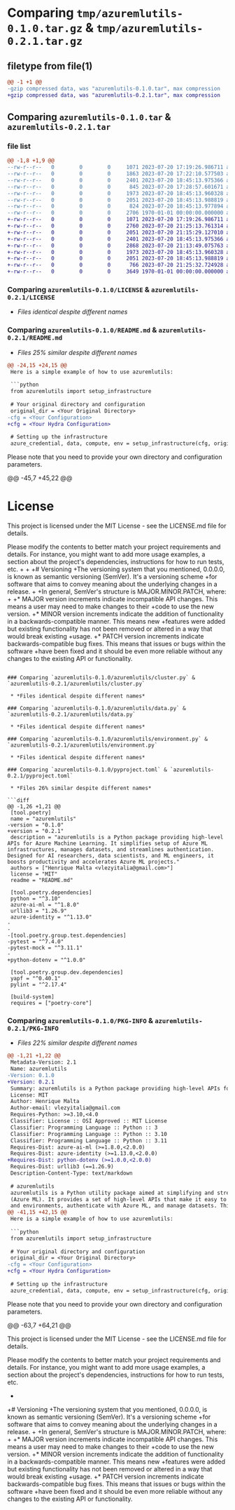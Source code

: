 # Comparing `tmp/azuremlutils-0.1.0.tar.gz` & `tmp/azuremlutils-0.2.1.tar.gz`

## filetype from file(1)

```diff
@@ -1 +1 @@
-gzip compressed data, was "azuremlutils-0.1.0.tar", max compression
+gzip compressed data, was "azuremlutils-0.2.1.tar", max compression
```

## Comparing `azuremlutils-0.1.0.tar` & `azuremlutils-0.2.1.tar`

### file list

```diff
@@ -1,8 +1,9 @@
--rw-r--r--   0        0        0     1071 2023-07-20 17:19:26.986711 azuremlutils-0.1.0/LICENSE
--rw-r--r--   0        0        0     1863 2023-07-20 17:22:10.577503 azuremlutils-0.1.0/README.md
--rw-r--r--   0        0        0     2401 2023-07-20 18:45:13.975366 azuremlutils-0.1.0/azuremlutils/cluster.py
--rw-r--r--   0        0        0      845 2023-07-20 17:28:57.601671 azuremlutils-0.1.0/azuremlutils/credential.py
--rw-r--r--   0        0        0     1973 2023-07-20 18:45:13.960328 azuremlutils-0.1.0/azuremlutils/data.py
--rw-r--r--   0        0        0     2051 2023-07-20 18:45:13.988819 azuremlutils-0.1.0/azuremlutils/environment.py
--rw-r--r--   0        0        0      824 2023-07-20 18:45:13.977894 azuremlutils-0.1.0/pyproject.toml
--rw-r--r--   0        0        0     2706 1970-01-01 00:00:00.000000 azuremlutils-0.1.0/PKG-INFO
+-rw-r--r--   0        0        0     1071 2023-07-20 17:19:26.986711 azuremlutils-0.2.1/LICENSE
+-rw-r--r--   0        0        0     2760 2023-07-20 21:25:13.761314 azuremlutils-0.2.1/README.md
+-rw-r--r--   0        0        0     2051 2023-07-20 21:15:29.127010 azuremlutils-0.2.1/azuremlutils/__init__.py
+-rw-r--r--   0        0        0     2401 2023-07-20 18:45:13.975366 azuremlutils-0.2.1/azuremlutils/cluster.py
+-rw-r--r--   0        0        0     2868 2023-07-20 21:13:49.075763 azuremlutils-0.2.1/azuremlutils/credential.py
+-rw-r--r--   0        0        0     1973 2023-07-20 18:45:13.960328 azuremlutils-0.2.1/azuremlutils/data.py
+-rw-r--r--   0        0        0     2051 2023-07-20 18:45:13.988819 azuremlutils-0.2.1/azuremlutils/environment.py
+-rw-r--r--   0        0        0      766 2023-07-20 21:25:32.724928 azuremlutils-0.2.1/pyproject.toml
+-rw-r--r--   0        0        0     3649 1970-01-01 00:00:00.000000 azuremlutils-0.2.1/PKG-INFO
```

### Comparing `azuremlutils-0.1.0/LICENSE` & `azuremlutils-0.2.1/LICENSE`

 * *Files identical despite different names*

### Comparing `azuremlutils-0.1.0/README.md` & `azuremlutils-0.2.1/README.md`

 * *Files 25% similar despite different names*

```diff
@@ -24,15 +24,15 @@
 Here is a simple example of how to use azuremlutils:
 
 ```python
 from azuremlutils import setup_infrastructure
 
 # Your original directory and configuration
 original_dir = <Your Original Directory>
-cfg = <Your Configuration>
+cfg = <Your Hydra Configuration>
 
 # Setting up the infrastructure
 azure_credential, data, compute, env = setup_infrastructure(cfg, original_dir)
 ```
 
 Please note that you need to provide your own directory and configuration parameters.
 
@@ -45,7 +45,22 @@
 # License
 
 This project is licensed under the MIT License - see the LICENSE.md file for details.
 
 
 Please modify the contents to better match your project requirements and details. For instance, you might want to add 
 more usage examples, a section about the project's dependencies, instructions for how to run tests, etc.
+
+
+# Versioning
+The versioning system that you mentioned, 0.0.0.0, is known as semantic versioning (SemVer). It's a versioning scheme 
+for software that aims to convey meaning about the underlying changes in a release.
+
+In general, SemVer's structure is MAJOR.MINOR.PATCH, where:
+
+* MAJOR version increments indicate incompatible API changes. This means a user may need to make changes to their 
+code to use the new version.
+* MINOR version increments indicate the addition of functionality in a backwards-compatible manner. This means new 
+features were added but existing functionality has not been removed or altered in a way that would break existing 
+usage.
+* PATCH version increments indicate backwards-compatible bug fixes. This means that issues or bugs within the software 
+have been fixed and it should be even more reliable without any changes to the existing API or functionality.
```

### Comparing `azuremlutils-0.1.0/azuremlutils/cluster.py` & `azuremlutils-0.2.1/azuremlutils/cluster.py`

 * *Files identical despite different names*

### Comparing `azuremlutils-0.1.0/azuremlutils/data.py` & `azuremlutils-0.2.1/azuremlutils/data.py`

 * *Files identical despite different names*

### Comparing `azuremlutils-0.1.0/azuremlutils/environment.py` & `azuremlutils-0.2.1/azuremlutils/environment.py`

 * *Files identical despite different names*

### Comparing `azuremlutils-0.1.0/pyproject.toml` & `azuremlutils-0.2.1/pyproject.toml`

 * *Files 26% similar despite different names*

```diff
@@ -1,26 +1,21 @@
 [tool.poetry]
 name = "azuremlutils"
-version = "0.1.0"
+version = "0.2.1"
 description = "azuremlutils is a Python package providing high-level APIs for Azure Machine Learning. It simplifies setup of Azure ML infrastructures, manages datasets, and streamlines authentication. Designed for AI researchers, data scientists, and ML engineers, it boosts productivity and accelerates Azure ML projects."
 authors = ["Henrique Malta <vlezyitalia@gmail.com>"]
 license = "MIT"
 readme = "README.md"
 
 [tool.poetry.dependencies]
 python = "^3.10"
 azure-ai-ml = "^1.8.0"
 urllib3 = "1.26.9"
 azure-identity = "^1.13.0"
-
-
-[tool.poetry.group.test.dependencies]
-pytest = "^7.4.0"
-pytest-mock = "^3.11.1"
-
+python-dotenv = "^1.0.0"
 
 [tool.poetry.group.dev.dependencies]
 yapf = "^0.40.1"
 pylint = "^2.17.4"
 
 [build-system]
 requires = ["poetry-core"]
```

### Comparing `azuremlutils-0.1.0/PKG-INFO` & `azuremlutils-0.2.1/PKG-INFO`

 * *Files 22% similar despite different names*

```diff
@@ -1,21 +1,22 @@
 Metadata-Version: 2.1
 Name: azuremlutils
-Version: 0.1.0
+Version: 0.2.1
 Summary: azuremlutils is a Python package providing high-level APIs for Azure Machine Learning. It simplifies setup of Azure ML infrastructures, manages datasets, and streamlines authentication. Designed for AI researchers, data scientists, and ML engineers, it boosts productivity and accelerates Azure ML projects.
 License: MIT
 Author: Henrique Malta
 Author-email: vlezyitalia@gmail.com
 Requires-Python: >=3.10,<4.0
 Classifier: License :: OSI Approved :: MIT License
 Classifier: Programming Language :: Python :: 3
 Classifier: Programming Language :: Python :: 3.10
 Classifier: Programming Language :: Python :: 3.11
 Requires-Dist: azure-ai-ml (>=1.8.0,<2.0.0)
 Requires-Dist: azure-identity (>=1.13.0,<2.0.0)
+Requires-Dist: python-dotenv (>=1.0.0,<2.0.0)
 Requires-Dist: urllib3 (==1.26.9)
 Description-Content-Type: text/markdown
 
 # azuremlutils
 azuremlutils is a Python utility package aimed at simplifying and streamlining workflows on Azure Machine Learning 
 (Azure ML). It provides a set of high-level APIs that make it easy to set up Azure ML infrastructure such as clusters 
 and environments, authenticate with Azure ML, and manage datasets. This package is designed with a focus on 
@@ -41,15 +42,15 @@
 Here is a simple example of how to use azuremlutils:
 
 ```python
 from azuremlutils import setup_infrastructure
 
 # Your original directory and configuration
 original_dir = <Your Original Directory>
-cfg = <Your Configuration>
+cfg = <Your Hydra Configuration>
 
 # Setting up the infrastructure
 azure_credential, data, compute, env = setup_infrastructure(cfg, original_dir)
 ```
 
 Please note that you need to provide your own directory and configuration parameters.
 
@@ -63,7 +64,21 @@
 
 This project is licensed under the MIT License - see the LICENSE.md file for details.
 
 
 Please modify the contents to better match your project requirements and details. For instance, you might want to add 
 more usage examples, a section about the project's dependencies, instructions for how to run tests, etc.
 
+
+# Versioning
+The versioning system that you mentioned, 0.0.0.0, is known as semantic versioning (SemVer). It's a versioning scheme 
+for software that aims to convey meaning about the underlying changes in a release.
+
+In general, SemVer's structure is MAJOR.MINOR.PATCH, where:
+
+* MAJOR version increments indicate incompatible API changes. This means a user may need to make changes to their 
+code to use the new version.
+* MINOR version increments indicate the addition of functionality in a backwards-compatible manner. This means new 
+features were added but existing functionality has not been removed or altered in a way that would break existing 
+usage.
+* PATCH version increments indicate backwards-compatible bug fixes. This means that issues or bugs within the software 
+have been fixed and it should be even more reliable without any changes to the existing API or functionality.
```

